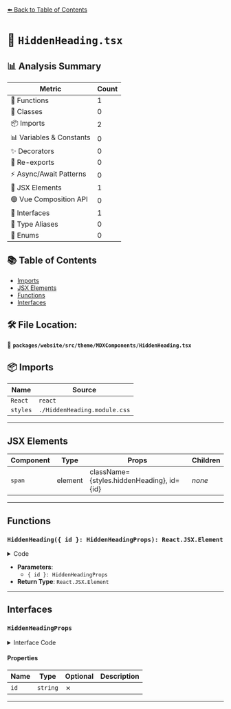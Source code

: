 [⬅️ Back to Table of Contents](../../../../../index.md)

# 📄 `HiddenHeading.tsx`

## 📊 Analysis Summary

| Metric | Count |
|--------|-------|
| 🔧 Functions | 1 |
| 🧱 Classes | 0 |
| 📦 Imports | 2 |
| 📊 Variables & Constants | 0 |
| ✨ Decorators | 0 |
| 🔄 Re-exports | 0 |
| ⚡ Async/Await Patterns | 0 |
| 💠 JSX Elements | 1 |
| 🟢 Vue Composition API | 0 |
| 📐 Interfaces | 1 |
| 📑 Type Aliases | 0 |
| 🎯 Enums | 0 |

## 📚 Table of Contents

- [Imports](#imports)
- [JSX Elements](#jsx-elements)
- [Functions](#functions)
- [Interfaces](#interfaces)

## 🛠️ File Location:
📂 **`packages/website/src/theme/MDXComponents/HiddenHeading.tsx`**

## 📦 Imports

| Name | Source |
|------|--------|
| `React` | `react` |
| `styles` | `./HiddenHeading.module.css` |


---

## JSX Elements

| Component | Type | Props | Children |
|-----------|------|-------|----------|
| `span` | element | className={styles.hiddenHeading}, id={id} | *none* |


---

## Functions

### `HiddenHeading({ id }: HiddenHeadingProps): React.JSX.Element`

<details><summary>Code</summary>

```ts
export function HiddenHeading({ id }: HiddenHeadingProps): React.JSX.Element {
  return <span className={styles.hiddenHeading} id={id} />;
}
```
</details>

- **Parameters**:
  - `{ id }: HiddenHeadingProps`
- **Return Type**: `React.JSX.Element`

---

## Interfaces

### `HiddenHeadingProps`

<details><summary>Interface Code</summary>

```ts
export interface HiddenHeadingProps {
  id: string;
}
```
</details>

#### Properties

| Name | Type | Optional | Description |
|------|------|----------|-------------|
| `id` | `string` | ✗ |  |


---
